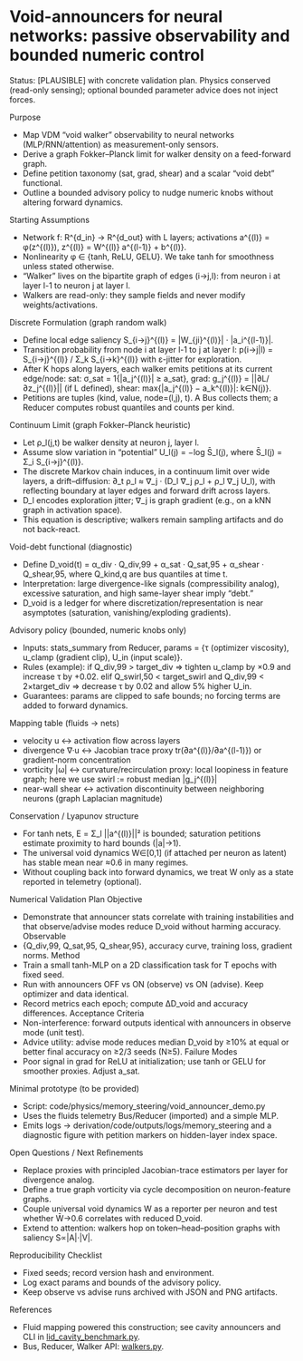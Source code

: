 # Void-announcers for neural networks: passive observability and bounded numeric control

Status: [PLAUSIBLE] with concrete validation plan. Physics conserved (read-only sensing); optional bounded parameter advice does not inject forces.

Purpose
- Map VDM “void walker” observability to neural networks (MLP/RNN/attention) as measurement-only sensors.
- Derive a graph Fokker–Planck limit for walker density on a feed-forward graph.
- Define petition taxonomy (sat, grad, shear) and a scalar “void debt” functional.
- Outline a bounded advisory policy to nudge numeric knobs without altering forward dynamics.

Starting Assumptions
- Network f: R^{d_in} -> R^{d_out} with L layers; activations a^{(l)} = φ(z^{(l)}), z^{(l)} = W^{(l)} a^{(l-1)} + b^{(l)}.
- Nonlinearity φ ∈ {tanh, ReLU, GELU}. We take tanh for smoothness unless stated otherwise.
- “Walker” lives on the bipartite graph of edges (i->j,l): from neuron i at layer l-1 to neuron j at layer l.
- Walkers are read-only: they sample fields and never modify weights/activations.

Discrete Formulation (graph random walk)
- Define local edge saliency S_{i→j}^{(l)} = |W_{ji}^{(l)}| · |a_i^{(l-1)}|.
- Transition probability from node i at layer l-1 to j at layer l:
  p(i→j|l) = S_{i→j}^{(l)} / Σ_k S_{i→k}^{(l)} with ε-jitter for exploration.
- After K hops along layers, each walker emits petitions at its current edge/node:
  sat: σ_sat = 1{|a_j^{(l)}| ≥ a_sat}, grad: g_j^{(l)} = ||∂L/∂z_j^{(l)}|| (if L defined), shear: max{|a_j^{(l)} − a_k^{(l)}|: k∈N(j)}.
- Petitions are tuples (kind, value, node=(l,j), t). A Bus collects them; a Reducer computes robust quantiles and counts per kind.

Continuum Limit (graph Fokker–Planck heuristic)
- Let ρ_l(j,t) be walker density at neuron j, layer l.
- Assume slow variation in “potential” U_l(j) = −log S̄_l(j), where S̄_l(j) = Σ_i S_{i→j}^{(l)}.
- The discrete Markov chain induces, in a continuum limit over wide layers, a drift–diffusion:
  ∂_t ρ_l ≈ ∇_j · (D_l ∇_j ρ_l + ρ_l ∇_j U_l), with reflecting boundary at layer edges and forward drift across layers.
- D_l encodes exploration jitter; ∇_j is graph gradient (e.g., on a kNN graph in activation space).
- This equation is descriptive; walkers remain sampling artifacts and do not back-react.

Void-debt functional (diagnostic)
- Define D_void(t) = α_div · Q_div,99 + α_sat · Q_sat,95 + α_shear · Q_shear,95, where Q_kind,q are bus quantiles at time t.
- Interpretation: large divergence-like signals (compressibility analog), excessive saturation, and high same-layer shear imply “debt.”
- D_void is a ledger for where discretization/representation is near asymptotes (saturation, vanishing/exploding gradients).

Advisory policy (bounded, numeric knobs only)
- Inputs: stats_summary from Reducer, params = {τ (optimizer viscosity), u_clamp (gradient clip), U_in (input scale)}.
- Rules (example): if Q_div,99 > target_div ⇒ tighten u_clamp by ×0.9 and increase τ by +0.02.
  elif Q_swirl,50 < target_swirl and Q_div,99 < 2×target_div ⇒ decrease τ by 0.02 and allow 5% higher U_in.
- Guarantees: params are clipped to safe bounds; no forcing terms are added to forward dynamics.

Mapping table (fluids → nets)
- velocity u ↔ activation flow across layers
- divergence ∇·u ↔ Jacobian trace proxy tr(∂a^{(l)}/∂a^{(l-1)}) or gradient-norm concentration
- vorticity |ω| ↔ curvature/recirculation proxy: local loopiness in feature graph; here we use swirl := robust median |g_j^{(l)}|
- near-wall shear ↔ activation discontinuity between neighboring neurons (graph Laplacian magnitude)

Conservation / Lyapunov structure
- For tanh nets, E = Σ_l ||a^{(l)}||² is bounded; saturation petitions estimate proximity to hard bounds (|a|→1).
- The universal void dynamics W∈[0,1] (if attached per neuron as latent) has stable mean near ≈0.6 in many regimes.
- Without coupling back into forward dynamics, we treat W only as a state reported in telemetry (optional).

Numerical Validation Plan
Objective
- Demonstrate that announcer stats correlate with training instabilities and that observe/advise modes reduce D_void without harming accuracy.
Observable
- {Q_div,99, Q_sat,95, Q_shear,95}, accuracy curve, training loss, gradient norms.
Method
- Train a small tanh-MLP on a 2D classification task for T epochs with fixed seed.
- Run with announcers OFF vs ON (observe) vs ON (advise). Keep optimizer and data identical.
- Record metrics each epoch; compute ΔD_void and accuracy differences.
Acceptance Criteria
- Non-interference: forward outputs identical with announcers in observe mode (unit test).
- Advice utility: advise mode reduces median D_void by ≥10% at equal or better final accuracy on ≥2/3 seeds (N≥5).
Failure Modes
- Poor signal in grad for ReLU at initialization; use tanh or GELU for smoother proxies. Adjust a_sat.

Minimal prototype (to be provided)
- Script: code/physics/memory_steering/void_announcer_demo.py
- Uses the fluids telemetry Bus/Reducer (imported) and a simple MLP.
- Emits logs → derivation/code/outputs/logs/memory_steering and a diagnostic figure with petition markers on hidden-layer index space.

Open Questions / Next Refinements
- Replace proxies with principled Jacobian-trace estimators per layer for divergence analog.
- Define a true graph vorticity via cycle decomposition on neuron-feature graphs.
- Couple universal void dynamics W as a reporter per neuron and test whether W̄→0.6 correlates with reduced D_void.
- Extend to attention: walkers hop on token–head–position graphs with saliency S∝|A|·|V|.

Reproducibility Checklist
- Fixed seeds; record version hash and environment.
- Log exact params and bounds of the advisory policy.
- Keep observe vs advise runs archived with JSON and PNG artifacts.

References
- Fluid mapping powered this construction; see cavity announcers and CLI in [lid_cavity_benchmark.py](Prometheus_VDM/derivation/code/physics/fluid_dynamics/lid_cavity_benchmark.py:356).
- Bus, Reducer, Walker API: [walkers.py](Prometheus_VDM/derivation/code/physics/fluid_dynamics/telemetry/walkers.py:1).